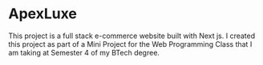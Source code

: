 # ApexLuxe
This project is a full stack e-commerce website built with Next js. I created this project as part of a Mini Project for the Web Programming Class that I am taking at Semester 4 of my BTech degree.
